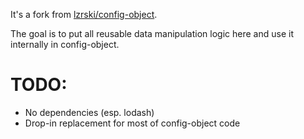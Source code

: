 It's a fork from [lzrski/config-object][].

The goal is to put all reusable data manipulation logic here and use it internally in config-object.

# TODO:

  * No dependencies (esp. lodash)
  * Drop-in replacement for most of config-object code

[lzrski/config-object]: https://github.com/lzrski/config-object
